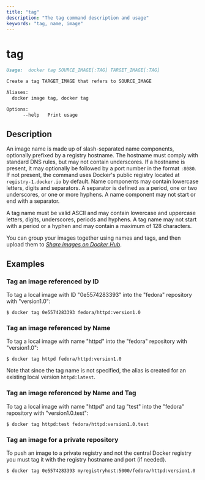 ```yaml
---
title: "tag"
description: "The tag command description and usage"
keywords: "tag, name, image"
---
```


# tag

```markdown
Usage:  docker tag SOURCE_IMAGE[:TAG] TARGET_IMAGE[:TAG]

Create a tag TARGET_IMAGE that refers to SOURCE_IMAGE

Aliases:
  docker image tag, docker tag

Options:
      --help   Print usage
```

## Description

An image name is made up of slash-separated name components, optionally prefixed
by a registry hostname. The hostname must comply with standard DNS rules, but
may not contain underscores. If a hostname is present, it may optionally be
followed by a port number in the format `:8080`. If not present, the command
uses Docker's public registry located at `registry-1.docker.io` by default. Name
components may contain lowercase letters, digits and separators. A separator
is defined as a period, one or two underscores, or one or more hyphens. A name
component may not start or end with a separator.

A tag name must be valid ASCII and may contain lowercase and uppercase letters,
digits, underscores, periods and hyphens. A tag name may not start with a
period or a hyphen and may contain a maximum of 128 characters.

You can group your images together using names and tags, and then upload them
to [*Share images on Docker Hub*](https://docs.docker.com/get-started/part3/).

## Examples

### Tag an image referenced by ID

To tag a local image with ID "0e5574283393" into the "fedora" repository with
"version1.0":

```console
$ docker tag 0e5574283393 fedora/httpd:version1.0
```

### Tag an image referenced by Name

To tag a local image with name "httpd" into the "fedora" repository with
"version1.0":

```console
$ docker tag httpd fedora/httpd:version1.0
```

Note that since the tag name is not specified, the alias is created for an
existing local version `httpd:latest`.

### Tag an image referenced by Name and Tag

To tag a local image with name "httpd" and tag "test" into the "fedora"
repository with "version1.0.test":

```console
$ docker tag httpd:test fedora/httpd:version1.0.test
```

### Tag an image for a private repository

To push an image to a private registry and not the central Docker
registry you must tag it with the registry hostname and port (if needed).

```console
$ docker tag 0e5574283393 myregistryhost:5000/fedora/httpd:version1.0
```
